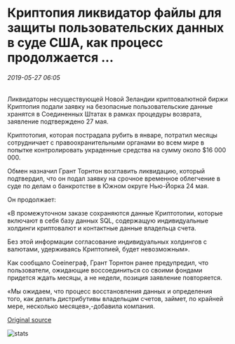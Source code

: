 # Криптопия ликвидатор файлы для защиты пользовательских данных в суде США, как процесс продолжается ...

###### 2019-05-27 06:05

Ликвидаторы несуществующей Новой Зеландии криптовалютной биржи Криптопия подали заявку на безопасные пользовательские данные хранятся в Соединенных Штатах в рамках процедуры возврата, заявление подтверждено 27 мая.

Криптотопия, которая пострадала рубить в январе, потратил месяцы сотрудничает с правоохранительными органами во всем мире в попытке контролировать украденные средства на сумму около $16 000 000.

Обмен назначил Грант Торнтон возглавить ликвидацию, который подтвердил, что он подал заявку на срочное временное облегчение в суде по делам о банкротстве в Южном округе Нью-Йорка 24 мая.

Он продолжает:

«В промежуточном заказе сохраняются данные Криптотопии, которые включают в себя базу данных SQL, содержащую индивидуальные холдинги криптовалют и контактные данные владельца счета.

Без этой информации согласование индивидуальных холдингов с валютами, удерживаясь Криптопией, будет невозможным».

Как сообщало Coeineграф, Грант Торнтон ранее предупредил, что пользователи, ожидающие воссоединиться со своими фондами придется ждать месяцы, а не недели, позиция заявление повторяется.

«Мы ожидаем, что процесс восстановления данных и определения того, как делать дистрибутивы владельцам счетов, займет, по крайней мере, несколько месяцев»,-добавила компания.

[Original source](https://cointelegraph.com/news/cryptopia-liquidator-files-for-user-data-protection-at-us-court-as-process-continues)

![stats](https://c.statcounter.com/11760860/0/a89fa40b/1/ "stats")